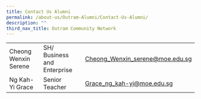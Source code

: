 ```yaml
---
title: Contact Us Alumni
permalink: /about-us/Outram-Alumni/Contact-Us-Alumni/
description: ""
third_nav_title: Outram Community Network
---
```


|                      |                             |                                 |
|-|-|-|
| Cheong Wenxin Serene | SH/ Business and Enterprise | Cheong_Wenxin_serene@moe.edu.sg |
| Ng Kah-Yi Grace      | Senior Teacher              | Grace_ng_kah-yi@moe.edu.sg      |